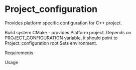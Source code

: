 # Project_configuration
Provides platform specific configuration for C++ project.

Build system
CMake - provides Platform project.
Depends on PROJECT_CONFIGURATION variable, it should point to Project_configuration root
Sets environment.

Requirements

Usage
